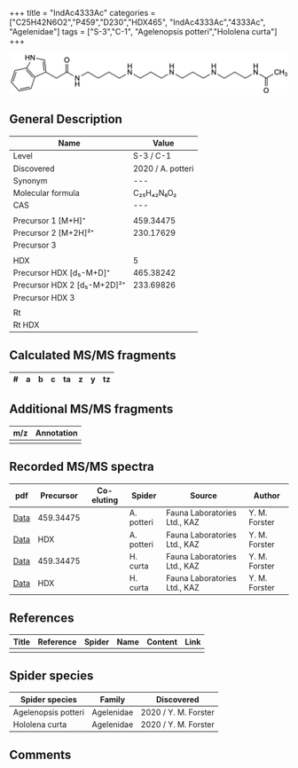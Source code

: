 +++
title = "IndAc4333Ac"
categories = ["C25H42N6O2","P459","D230","HDX465",
"IndAc4333Ac","4333Ac",
"Agelenidae"]
tags = ["S-3","C-1",
"Agelenopsis potteri","Hololena curta"]
+++

![](/img/IndAc4333Ac.png)

## General Description

| Name                       | Value              |
|----------------------------|--------------------|
| Level                      | S-3 / C-1          |
| Discovered                 | 2020 / A. potteri  |
| Synonym                    | ---                |
| Molecular formula          | C₂₅H₄₂N₆O₂                   |
| CAS                        | ---                |
|                            |                    |
| Precursor 1 [M+H]⁺         | 459.34475                   |
| Precursor 2 [M+2H]²⁺       | 230.17629                   |
| Precursor 3                |                    |
|                            |                    |
| HDX                        | 5                   |
| Precursor HDX   [d₅-M+D]⁺   | 465.38242                   |
| Precursor HDX 2 [d₅-M+2D]²⁺ | 233.69826                   |
| Precursor HDX 3            |                    |
|                            |                    |
| Rt                         |                    |
| Rt HDX                     |                    |

## Calculated MS/MS fragments

| # | a         | b         | c         | ta        | z         | y         | tz        |
|---|-----------|-----------|-----------|-----------|-----------|-----------|-----------|


## Additional MS/MS fragments

| m/z | Annotation |
|-----|------------|
|     |            |

## Recorded MS/MS spectra

| pdf                                             | Precursor | Co-eluting | Spider      | Source                       | Author        |
|-------------------------------------------------|-----------|------------|-------------|------------------------------|---------------|
| [Data](/pdf/A-potteri/459_IndAc4333Ac_Ap.pdf) | 459.34475 |           | A. potteri | Fauna Laboratories Ltd., KAZ | Y. M. Forster |
| [Data](/pdf/A-potteri/459_IndAc4333Ac_Ap_HDX.pdf) | HDX |           | A. potteri | Fauna Laboratories Ltd., KAZ | Y. M. Forster |
| [Data](/pdf/H-curta/459_IndAc4333Ac_Hc.pdf) | 459.34475 |           | H. curta | Fauna Laboratories Ltd., KAZ | Y. M. Forster |
| [Data](/pdf/H-curta/459_IndAc4333Ac_Hc_HDX.pdf) | HDX |           | H. curta | Fauna Laboratories Ltd., KAZ | Y. M. Forster |


## References

| Title | Reference | Spider | Name | Content | Link |
|-------|-----------|--------|------|---------|------|
|       |           |        |      |         |      |

## Spider species

| Spider species     | Family     | Discovered           |
|--------------------|------------|----------------------|
| Agelenopsis potteri | Agelenidae | 2020 / Y. M. Forster |
| Hololena curta | Agelenidae | 2020 / Y. M. Forster |



## Comments